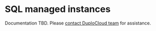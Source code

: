 # SQL managed instances

Documentation TBD. Please [contact DuploCloud team](https://duplocloud.com/company/contact-us/) for assistance.

